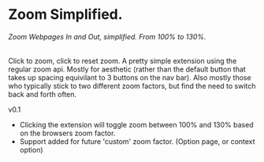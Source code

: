 # Zoom Simplified.

###### Zoom Webpages In and Out, simplified. From 100% to 130%.

Click to zoom, click to reset zoom. A pretty simple extension using the regular zoom api. Mostly for aesthetic (rather than the default button that takes up spacing equivilant to 3 buttons on the nav bar). Also mostly those who typically stick to two different zoom factors, but find the need to switch back and forth often.

v0.1

- Clicking the extension will toggle zoom between 100% and 130% based on the browsers zoom factor.
- Support added for future 'custom' zoom factor. (Option page, or context option)
